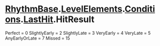 # [RhythmBase](../namespaces.md).[LevelElements](../namespace/LevelElements.md).[Conditions](../namespace/Conditions.md).[LastHit](../class/LastHit.md).HitResult

 Perfect = 0
 SlightlyEarly = 2
 SlightlyLate = 3
 VeryEarly = 4
 VeryLate = 5
 AnyEarlyOrLate = 7
 Missed = 15